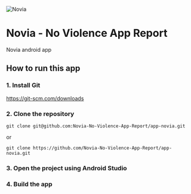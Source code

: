 ![Novia](https://github.com/Novia-No-Violence-App-Report/app-novia/actions/workflows/file.yml/badge.svg)

# Novia - No Violence App Report

Novia android app

## How to run this app

### 1. Install Git

https://git-scm.com/downloads

### 2. Clone the repository

```
git clone git@github.com:Novia-No-Violence-App-Report/app-novia.git
```

or

```
git clone https://github.com/Novia-No-Violence-App-Report/app-novia.git
```

### 3. Open the project using Android Studio

### 4. Build the app